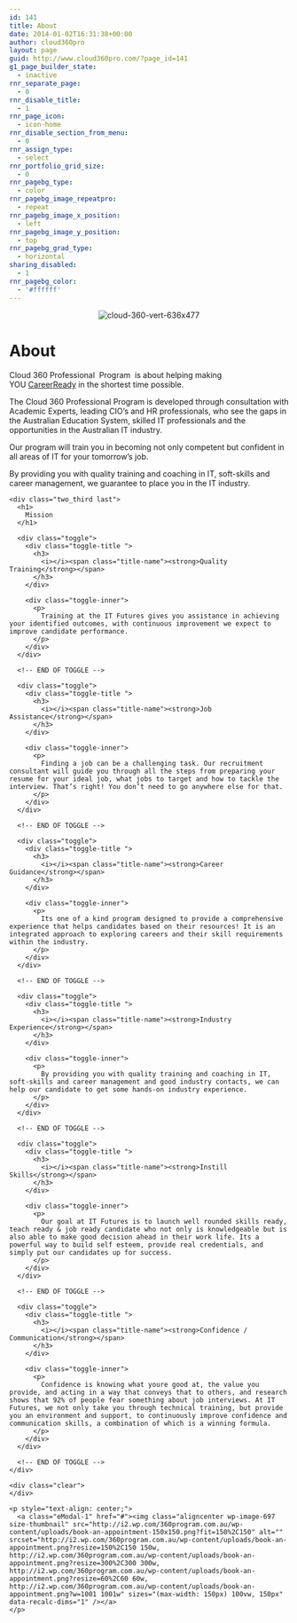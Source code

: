 ```yaml
---
id: 141
title: About
date: 2014-01-02T16:31:38+00:00
author: cloud360pro
layout: page
guid: http://www.cloud360pro.com/?page_id=141
g1_page_builder_state:
  - inactive
rnr_separate_page:
  - 0
rnr_disable_title:
  - 1
rnr_page_icon:
  - icon-home
rnr_disable_section_from_menu:
  - 0
rnr_assign_type:
  - select
rnr_portfolio_grid_size:
  - 0
rnr_pagebg_type:
  - color
rnr_pagebg_image_repeatpro:
  - repeat
rnr_pagebg_image_x_position:
  - left
rnr_pagebg_image_y_position:
  - top
rnr_pagebg_grad_type:
  - horizontal
sharing_disabled:
  - 1
rnr_pagebg_color:
  - '#ffffff'
---
```

<p style="text-align: center;">
  <img class="aligncenter size-medium wp-image-391" src="http://i0.wp.com/360program.com.au/wp-content/uploads/cloud-360-vert-636x477-300x225.png?fit=300%2C225" alt="cloud-360-vert-636x477" srcset="http://i0.wp.com/360program.com.au/wp-content/uploads/cloud-360-vert-636x477.png?resize=300%2C225 300w, http://i0.wp.com/360program.com.au/wp-content/uploads/cloud-360-vert-636x477.png?resize=320%2C240 320w, http://i0.wp.com/360program.com.au/wp-content/uploads/cloud-360-vert-636x477.png?resize=239%2C179 239w, http://i0.wp.com/360program.com.au/wp-content/uploads/cloud-360-vert-636x477.png?resize=636%2C477 636w" sizes="(max-width: 300px) 100vw, 300px" data-recalc-dims="1" />
</p>

<div class="one_third">
  <h1>
    About
  </h1>
  
  <p>
    Cloud 360 Professional  Program  is about helping making YOU <a href="#careercoach">CareerReady</a> in the shortest time possible.
  </p>
  
  <p dir="ltr">
    The Cloud 360 Professional Program is developed through consultation with Academic Experts, leading CIO’s and HR professionals, who see the gaps in the Australian Education System, skilled IT professionals and the opportunities in the Australian IT industry.
  </p>
  
  <p dir="ltr">
    Our program will train you in becoming not only competent but confident in all areas of IT for your tomorrow’s job.
  </p>
  
  <p dir="ltr">
    By providing you with quality training and coaching in IT, soft-skills and career management, we guarantee to place you in the IT industry.
  </p>
  
  <p dir="ltr">
    </div> 
    
    <div class="two_third last">
      <h1>
        Mission
      </h1>
      
      <div class="toggle">
        <div class="toggle-title ">
          <h3>
            <i></i><span class="title-name"><strong>Quality Training</strong></span>
          </h3>
        </div>
        
        <div class="toggle-inner">
          <p>
            Training at the IT Futures gives you assistance in achieving your identified outcomes, with continuous improvement we expect to improve candidate performance.
          </p>
        </div>
      </div>
      
      <!-- END OF TOGGLE -->
      
      <div class="toggle">
        <div class="toggle-title ">
          <h3>
            <i></i><span class="title-name"><strong>Job Assistance</strong></span>
          </h3>
        </div>
        
        <div class="toggle-inner">
          <p>
            Finding a job can be a challenging task. Our recruitment consultant will guide you through all the steps from preparing your resume for your ideal job, what jobs to target and how to tackle the interview. That’s right! You don’t need to go anywhere else for that.
          </p>
        </div>
      </div>
      
      <!-- END OF TOGGLE -->
      
      <div class="toggle">
        <div class="toggle-title ">
          <h3>
            <i></i><span class="title-name"><strong>Career Guidance</strong></span>
          </h3>
        </div>
        
        <div class="toggle-inner">
          <p>
            Its one of a kind program designed to provide a comprehensive experience that helps candidates based on their resources! It is an integrated approach to exploring careers and their skill requirements within the industry.
          </p>
        </div>
      </div>
      
      <!-- END OF TOGGLE -->
      
      <div class="toggle">
        <div class="toggle-title ">
          <h3>
            <i></i><span class="title-name"><strong>Industry Experience</strong></span>
          </h3>
        </div>
        
        <div class="toggle-inner">
          <p>
            By providing you with quality training and coaching in IT, soft-skills and career management and good industry contacts, we can help our candidate to get some hands-on industry experience.
          </p>
        </div>
      </div>
      
      <!-- END OF TOGGLE -->
      
      <div class="toggle">
        <div class="toggle-title ">
          <h3>
            <i></i><span class="title-name"><strong>Instill Skills</strong></span>
          </h3>
        </div>
        
        <div class="toggle-inner">
          <p>
            Our goal at IT Futures is to launch well rounded skills ready, teach ready & job ready candidate who not only is knowledgeable but is also able to make good decision ahead in their work life. Its a powerful way to build self esteem, provide real credentials, and simply put our candidates up for success.
          </p>
        </div>
      </div>
      
      <!-- END OF TOGGLE -->
      
      <div class="toggle">
        <div class="toggle-title ">
          <h3>
            <i></i><span class="title-name"><strong>Confidence / Communication</strong></span>
          </h3>
        </div>
        
        <div class="toggle-inner">
          <p>
            Confidence is knowing what youre good at, the value you provide, and acting in a way that conveys that to others, and research shows that 92% of people fear something about job interviews. At IT Futures, we not only take you through technical training, but provide you an environment and support, to continuously improve confidence and communication skills, a combination of which is a winning formula.
          </p>
        </div>
      </div>
      
      <!-- END OF TOGGLE -->
    </div>
    
    <div class="clear">
    </div>
    
    <p style="text-align: center;">
      <a class="eModal-1" href="#"><img class="aligncenter wp-image-697 size-thumbnail" src="http://i2.wp.com/360program.com.au/wp-content/uploads/book-an-appointment-150x150.png?fit=150%2C150" alt="" srcset="http://i2.wp.com/360program.com.au/wp-content/uploads/book-an-appointment.png?resize=150%2C150 150w, http://i2.wp.com/360program.com.au/wp-content/uploads/book-an-appointment.png?resize=300%2C300 300w, http://i2.wp.com/360program.com.au/wp-content/uploads/book-an-appointment.png?resize=60%2C60 60w, http://i2.wp.com/360program.com.au/wp-content/uploads/book-an-appointment.png?w=1001 1001w" sizes="(max-width: 150px) 100vw, 150px" data-recalc-dims="1" /></a>
    </p>